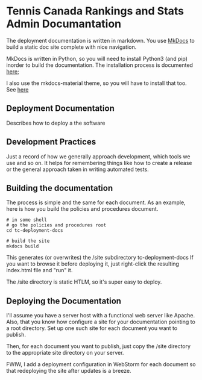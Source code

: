 # Tennis Canada Rankings and Stats Admin Documantation

The deployment documentation is written in markdown.
You use [MkDocs](https://mkdocs.org) to build a static doc
site complete with nice navigation.

MkDocs is written in Python, so you will need to install Python3 (and pip)
inorder to build the documentation. The installation process is
documented [here](https://www.mkdocs.org/user-guide/installation/);

I also use the mkdocs-material theme, so you will have to install that too.
See [here](https://squidfunk.github.io/mkdocs-material/getting-started/#with-pip)

## Deployment Documentation

Describes how to deploy a the software


## Development Practices

Just a record of how we generally approach development, which tools we use and 
so on.  It helps for remembering things like how to create a release or the 
general approach taken in writing automated tests.

## Building the documentation

The process is simple and the same for each document.
As an example, here is how you build the policies and procedures document.

```shell
# in some shell
# go the policies and procedures root
cd tc-deployment-docs

# build the site
mkdocs build
```
This generates (or overwrites) the /site subdirectory tc-deployment-docs
If you want to browse it before deploying it, just right-click the resulting 
index.html file and "run" it.

The /site directory is static HTLM, so it's super easy to deploy.

## Deploying the Documentation

I'll assume you have a server host with a functional web server like Apache.
Also, that you know how configure a site for your documentation pointing
to a root directory.
Set up one such site for each document you want to publish.

Then, for each document you want to publish, 
just copy the /site directory to the appropriate site directory on your server.

FWIW, I add a deployment configuration in WebStorm for each document so
that redeploying the site after updates is a breeze.
